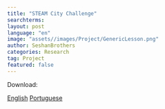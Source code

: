 ```yaml
---
title: "STEAM City Challenge"
searchterms:
layout: post
language: "en"
image: "assets//images/Project/GenericLesson.png"
author: SeshanBrothers
categories: Research
tag: Project
featured: false
---
```


Download:

 <a href="/translations/en-us/Project/SteamCityChallenge.pdf">English</a> 
 <a href="/translations/pt-br/Project/DesafioSTEAMCity.pdf">Portuguese</a> 

